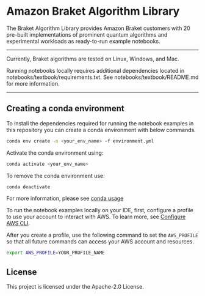 # Amazon Braket Algorithm Library
The Braket Algorithm Library provides Amazon Braket customers with 20 pre-built implementations of prominent quantum algorithms and experimental workloads as ready-to-run example notebooks.

---
Currently, Braket algorithms are tested on Linux, Windows, and Mac.

Running notebooks locally requires additional dependencies located in notebooks/textbook/requirements.txt. See notebooks/textbook/README.md for more information.

---
## <a name="conda">Creating a conda environment</a>
To install the dependencies required for running the notebook examples in this repository you can create a conda environment with below commands.

```bash
conda env create -n <your_env_name> -f environment.yml
```

Activate the conda environment using:
```bash
conda activate <your_env_name>
```

To remove the conda environment use:
```bash
conda deactivate
```

For more information, please see [conda usage](https://docs.conda.io/projects/conda/en/latest/user-guide/tasks/manage-environments.html)

To run the notebook examples locally on your IDE, first, configure a profile to use your account to interact with AWS. To learn more, see [Configure AWS CLI](https://docs.aws.amazon.com/cli/latest/userguide/cli-chap-configure.html).

After you create a profile, use the following command to set the `AWS_PROFILE` so that all future commands can access your AWS account and resources.

```bash
export AWS_PROFILE=YOUR_PROFILE_NAME
```


## License
This project is licensed under the Apache-2.0 License.
